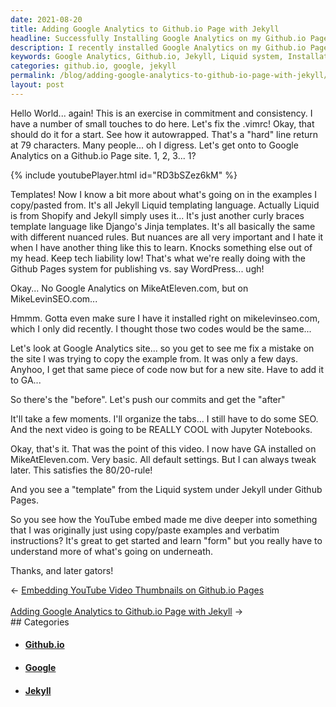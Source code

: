 ```yaml
---
date: 2021-08-20
title: Adding Google Analytics to Github.io Page with Jekyll
headline: Successfully Installing Google Analytics on my Github.io Page with Jekyll
description: I recently installed Google Analytics on my Github.io Page with Jekyll, and I'm so glad I took the time to understand the Liquid system and what was going on underneath. After a few moments of research, I was able to successfully install Google Analytics and now I'm ready to move on to the next step. Read my blog post to find out how I did it!
keywords: Google Analytics, Github.io, Jekyll, Liquid system, Installation, Configuration, Tweaking, Research, Understanding
categories: github.io, google, jekyll
permalink: /blog/adding-google-analytics-to-github-io-page-with-jekyll/
layout: post
---
```



Hello World... again! This is an exercise in commitment and consistency. I have
a number of small touches to do here. Let's fix the .vimrc! Okay, that should
do it for a start. See how it autowrapped. That's a "hard" line return at 79
characters. Many people... oh I digress. Let's get onto to Google Analytics on
a Github.io Page site. 1, 2, 3... 1?

{% include youtubePlayer.html id="RD3bSZez6kM" %}

Templates! Now I know a bit more about what's going on in the examples I
copy/pasted from. It's all Jekyll Liquid templating language. Actually Liquid
is from Shopify and Jekyll simply uses it... It's just another curly braces
template language like Django's Jinja templates. It's all basically the same
with different nuanced rules. But nuances are all very important and I hate it
when I have another thing like this to learn. Knocks something else out of my
head. Keep tech liability low! That's what we're really doing with the Github
Pages system for publishing vs. say WordPress... ugh!

Okay... No Google Analytics on MikeAtEleven.com, but on MikeLevinSEO.com...

Hmmm. Gotta even make sure I have it installed right on mikelevinseo.com, which
I only did recently. I thought those two codes would be the same...

Let's look at Google Analytics site... so you get to see me fix a mistake on
the site I was trying to copy the example from. It was only a few days. Anyhoo,
I get that same piece of code now but for a new site. Have to add it to GA...

So there's the "before". Let's push our commits and get the "after"

It'll take a few moments. I'll organize the tabs... I still have to do some
SEO. And the next video is going to be REALLY COOL with Jupyter Notebooks.

Okay, that's it. That was the point of this video. I now have GA installed on
MikeAtEleven.com. Very basic. All default settings. But I can always tweak
later. This satisfies the 80/20-rule!

And you see a "template" from the Liquid system under Jekyll under Github
Pages.

So you see how the YouTube embed made me dive deeper into something that I was
originally just using copy/paste examples and verbatim instructions? It's great
to get started and learn "form" but you really have to understand more of
what's going on underneath.

Thanks, and later gators!


<div class="arrow-links"><div class="post-nav-prev"><span class="arrow">&larr;&nbsp;</span><a href="/blog/embedding-youtube-video-thumbnails-on-github-io-pages/">Embedding YouTube Video Thumbnails on Github.io Pages</a></div> &nbsp; <div class="post-nav-next"><a href="/blog/adding-google-analytics-to-github-io-page-with-jekyll/">Adding Google Analytics to Github.io Page with Jekyll</a><span class="arrow">&nbsp;&rarr;</span></div></div>
## Categories

<ul>
<li><h4><a href='/github-io/'>Github.io</a></h4></li>
<li><h4><a href='/google/'>Google</a></h4></li>
<li><h4><a href='/jekyll/'>Jekyll</a></h4></li></ul>
